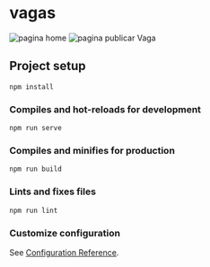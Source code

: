 # vagas
 
<img src="./src/assets/pag_Home" alt="pagina home">
<img src="./src/assets/pag_publicarVaga" alt="pagina publicar Vaga">

## Project setup
```
npm install
```

### Compiles and hot-reloads for development
```
npm run serve
```

### Compiles and minifies for production
```
npm run build
```

### Lints and fixes files
```
npm run lint
```

### Customize configuration
See [Configuration Reference](https://cli.vuejs.org/config/).
